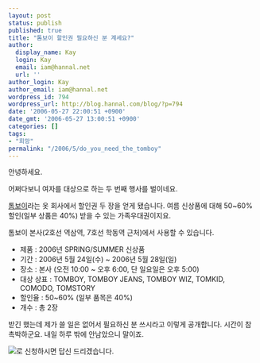 ```yaml
---
layout: post
status: publish
published: true
title: "톰보이 할인권 필요하신 분 계세요?"
author:
  display_name: Kay
  login: Kay
  email: iam@hannal.net
  url: ''
author_login: Kay
author_email: iam@hannal.net
wordpress_id: 794
wordpress_url: http://blog.hannal.com/blog/?p=794
date: '2006-05-27 22:00:51 +0900'
date_gmt: '2006-05-27 13:00:51 +0900'
categories: []
tags:
- "희망"
permalink: "/2006/5/do_you_need_the_tomboy"
---
```

<p>안녕하세요.</p>
<p>어쩌다보니 여자를 대상으로 하는 두 번째 행사를 벌이네요.</p>
<p><a href="http://www.tomboy.co.kr">톰보이</a>라는 옷 회사에서 할인권 두 장을 얻게 됐습니다. 여름 신상품에 대해 50~60% 할인(일부 상품은 40%) 받을 수 있는 가족우대권이지요.</p>
<p>톰보이 본사(2호선 역삼역, 7호선 학동역 근처)에서 사용할 수 있습니다.</p>
<ul>
<li>제품 : 2006년 SPRING/SUMMER 신상품</li>
<li>기간 : 2006년 5월 24일(수) ~ 2006년 5월 28일(일)</li>
<li>장소 : 본사 (오전 10:00 ~ 오후 6:00, 단 일요일은 오후 5:00)</li>
<li>대상 상표 : TOMBOY, TOMBOY JEANS, TOMBOY WIZ, TOMKID, COMODO, TOMSTORY</li>
<li>할인율 : 50~60% (일부 품목은 40%)</li>
<li>개수 : 총 2장</li>
</ul>
<p>받긴 했는데 제가 쓸 일은 없어서 필요하신 분 쓰시라고 이렇게 공개합니다. 시간이 참 촉박하군요. 내일 하루 밖에 안남았으니 말이죠.</p>
<p><img src="http://blog.hannal.com/wp-content/old_uploads/loathing_at_naver.gif" />로 신청하시면 답신 드리겠습니다.</p>
